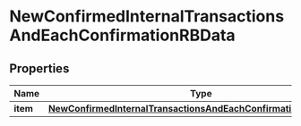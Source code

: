 

# NewConfirmedInternalTransactionsAndEachConfirmationRBData


## Properties

Name | Type | Description | Notes
------------ | ------------- | ------------- | -------------
**item** | [**NewConfirmedInternalTransactionsAndEachConfirmationRBDataItem**](NewConfirmedInternalTransactionsAndEachConfirmationRBDataItem.md) |  | 



